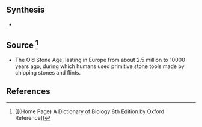 ## Synthesis
- 
## Source [^1]
- The Old Stone Age, lasting in Europe from about 2.5 million to 10000 years ago, during which humans used primitive stone tools made by chipping stones and flints.
## References

[^1]: [[(Home Page) A Dictionary of Biology 8th Edition by Oxford Reference]]